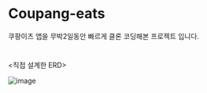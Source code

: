 # Coupang-eats

쿠팡이츠 앱을 무박2일동안 빠르게 클론 코딩해본 프로젝트 입니다. 


#
<직접 설계한 ERD>

![image](https://user-images.githubusercontent.com/71021638/148225494-d84a08ab-55ae-4ff3-85e8-dd2a84e7008d.png)
